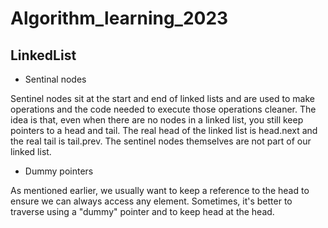 # Algorithm_learning_2023

## LinkedList

- Sentinal nodes

Sentinel nodes sit at the start and end of linked lists and are used to make operations and the code needed to execute those operations cleaner. The idea is that, even when there are no nodes in a linked list, you still keep pointers to a head and tail. The real head of the linked list is head.next and the real tail is tail.prev. The sentinel nodes themselves are not part of our linked list.

- Dummy pointers

As mentioned earlier, we usually want to keep a reference to the head to ensure we can always access any element. Sometimes, it's better to traverse using a "dummy" pointer and to keep head at the head.
